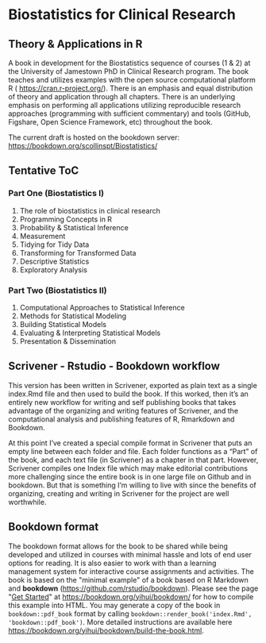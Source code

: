 # Biostatistics for Clinical Research
## Theory & Applications in R

A book in development for the Biostatistics sequence of courses (1 & 2) at the University of Jamestown PhD in Clinical Research program. The book teaches and utilizes examples with the open source computational platform R  ( https://cran.r-project.org/). There is an emphasis and equal distribution of theory and application through all chapters. There is an underlying emphasis on performing all applications utilizing reproducible research approaches (programming with sufficient commentary) and tools (GitHub, Figshare, Open Science Framework, etc) throughout the book.

The current draft is hosted on the bookdown server: https://bookdown.org/scollinspt/Biostatistics/

## Tentative ToC

### Part One (Biostatistics I)

1. The role of biostatistics in clinical research
2. Programming Concepts in R
3. Probability & Statistical Inference
4. Measurement
5. Tidying for Tidy Data
6. Transforming for Transformed Data
7. Descriptive Statistics
8. Exploratory Analysis

### Part Two (Biostatistics II)

1. Computational Approaches to Statistical Inference
2. Methods for Statistical Modeling
3. Building Statistical Models
4. Evaluating & Interpreting Statistical Models
5. Presentation & Dissemination


## Scrivener - Rstudio - Bookdown workflow

This version has been written in Scrivener, exported as plain text as a single index.Rmd file and then used to build the book. If this worked, then it’s an entirely new workflow for writing and self publishing books that takes advantage of the organizing and writing features of Scrivener, and the computational analysis and publishing features of R, Rmarkdown and Bookdown.

At this point I’ve created a special compile format in Scrivener that puts an empty line between each folder and file. Each folder functions as a “Part” of the book, and each text file (in Scrivener) as a chapter in that part. However, Scrivener compiles one Index file which may make editorial contributions more challenging since the entire book is in one large file on Github and in bookdown. But that is something I’m willing to live with since the benefits of organizing, creating and writing in Scrivener for the project are well worthwhile.

## Bookdown format

The bookdown format allows for the book to be shared while being developed and utilized in courses with minimal hassle and lots of end user options for reading. It is also easier to work with than a learning management system for interactive course assignments and activities. The book is based on the "minimal example" of a book based on R Markdown and **bookdown** (https://github.com/rstudio/bookdown). Please see the page "[Get Started](https://bookdown.org/yihui/bookdown/get-started.html)" at https://bookdown.org/yihui/bookdown/ for how to compile this example into HTML. You may generate a copy of the book in `bookdown::pdf_book` format by calling `bookdown::render_book('index.Rmd', 'bookdown::pdf_book')`. More detailed instructions are available here https://bookdown.org/yihui/bookdown/build-the-book.html.

